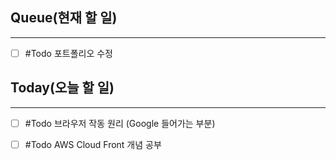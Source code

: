 ## Queue(현재 할 일)
---
- [ ] #Todo 포트폴리오 수정


##  Today(오늘 할 일)
---
- [ ] #Todo 브라우저 작동 원리 (Google 들어가는 부분)
- [ ] #Todo AWS Cloud Front 개념 공부

